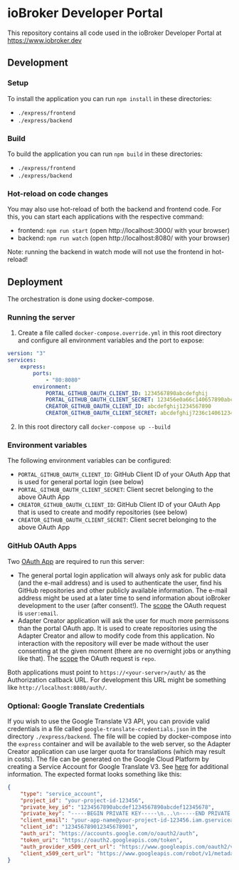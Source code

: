 # ioBroker Developer Portal

This repository contains all code used in the ioBroker Developer Portal at https://www.iobroker.dev

## Development

### Setup

To install the application you can run `npm install` in these directories:

-   `./express/frontend`
-   `./express/backend`

### Build

To build the application you can run `npm build` in these directories:

-   `./express/frontend`
-   `./express/backend`

### Hot-reload on code changes

You may also use hot-reload of both the backend and frontend code.
For this, you can start each applications with the respective command:

-   frontend: `npm run start` (open http://localhost:3000/ with your browser)
-   backend: `npm run watch` (open http://localhost:8080/ with your browser)

Note: running the backend in watch mode will not use the frontend in hot-reload!

## Deployment

The orchestration is done using docker-compose.

### Running the server

1. Create a file called `docker-compose.override.yml` in this root directory and configure all environment variables and the port to expose:

```yml
version: "3"
services:
    express:
        ports:
            - "80:8080"
        environment:
            PORTAL_GITHUB_OAUTH_CLIENT_ID: 1234567890abcdefghij
            PORTAL_GITHUB_OAUTH_CLIENT_SECRET: 123456e0a66c140657890abcdefghij7236c1406
            CREATOR_GITHUB_OAUTH_CLIENT_ID: abcdefghij1234567890
            CREATOR_GITHUB_OAUTH_CLIENT_SECRET: abcdefghij7236c1406123456e0a66c140657890
```

2. In this root directory call `docker-compose up --build`

### Environment variables

The following environment variables can be configured:

-   `PORTAL_GITHUB_OAUTH_CLIENT_ID`: GitHub Client ID of your OAuth App that is used for general portal login (see below)
-   `PORTAL_GITHUB_OAUTH_CLIENT_SECRET`: Client secret belonging to the above OAuth App
-   `CREATOR_GITHUB_OAUTH_CLIENT_ID`: GitHub Client ID of your OAuth App that is used to create and modify repositories (see below)
-   `CREATOR_GITHUB_OAUTH_CLIENT_SECRET`: Client secret belonging to the above OAuth App

### GitHub OAuth Apps

Two [OAuth App](https://github.com/settings/applications/new) are required to run this server:

-   The general portal login application will always only ask for public data (and the e-mail address) and is used to authenticate the user, find his GitHub repositories and other publicly available information. The e-mail address might be used at a later time to send information about ioBroker development to the user (after consent!). The [scope](https://docs.github.com/en/developers/apps/scopes-for-oauth-apps) the OAuth request is `user:email`.
-   Adapter Creator application will ask the user for much more permissons than the portal OAuth app. It is used to create repositories using the Adapter Creator and allow to modify code from this application. No interaction with the repository will ever be made without the user consenting at the given moment (there are no overnight jobs or anything like that). The [scope](https://docs.github.com/en/developers/apps/scopes-for-oauth-apps) the OAuth request is `repo`.

Both applications must point to `https://<your-server>/auth/` as the Authorization callback URL. For development this URL might be something like `http://localhost:8080/auth/`.

### Optional: Google Translate Credentials

If you wish to use the Google Translate V3 API, you can provide valid credentials in a file called `google-translate-credentials.json` in the directory `./express/backend`.
The file will be copied by docker-compose into the `express` container and will be available to the web server, so the Adapter Creator application can use larger quota for translations (which may result in costs).
The file can be generated on the Google Cloud Platform by creating a Service Account for Google Translate V3. See [here](https://cloud.google.com/translate/docs/setup) for additional information. The expected format looks something like this:

```json
{
	"type": "service_account",
	"project_id": "your-project-id-123456",
	"private_key_id": "1234567890abcdef1234567890abcdef12345678",
	"private_key": "-----BEGIN PRIVATE KEY-----\n...\n-----END PRIVATE KEY-----\n",
	"client_email": "your-app-name@your-project-id-123456.iam.gserviceaccount.com",
	"client_id": "123456789012345678901",
	"auth_uri": "https://accounts.google.com/o/oauth2/auth",
	"token_uri": "https://oauth2.googleapis.com/token",
	"auth_provider_x509_cert_url": "https://www.googleapis.com/oauth2/v1/certs",
	"client_x509_cert_url": "https://www.googleapis.com/robot/v1/metadata/x509/your-app-name%40your-project-id-123456.iam.gserviceaccount.com"
}
```
